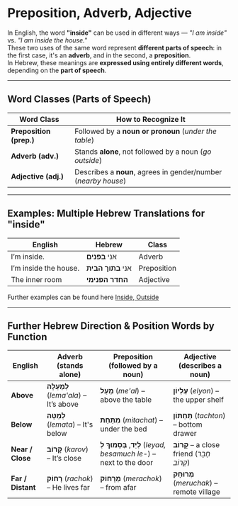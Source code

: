 # Preposition, Adverb, Adjective

In English, the word **"inside"** can be used in different ways — *"I am inside"* vs. *"I am inside the house."*  
These two uses of the same word represent **different parts of speech**: in the first case, it's an **adverb**, and in the second, a **preposition**.  
In Hebrew, these meanings are **expressed using entirely different words**, depending on the **part of speech**.

---

## Word Classes (Parts of Speech)

| **Word Class**         | **How to Recognize It**                                 |
|------------------------|----------------------------------------------------------|
| **Preposition (prep.)** | Followed by a **noun or pronoun** (*under the table*) |
| **Adverb (adv.)**       | Stands **alone**, not followed by a noun (*go outside*)     |
| **Adjective (adj.)**    | Describes a **noun**, agrees in gender/number (*nearby house*) |

---

## Examples: Multiple Hebrew Translations for "inside"

| **English**                  | **Hebrew**              | **Class**     |
|-----------------------------|--------------------------|----------------|
| I’m inside.                 | אני **בפנים**             | Adverb         |
| I’m inside the house.       | אני **בתוך הבית**         | Preposition    |
| The inner room              | **החדר הפנימי**           | Adjective      |

Further examples can be found here [Inside, Outside](/prep/inside-outside.md)

---

## Further Hebrew Direction & Position Words by Function

| **English** | **Adverb** (stands alone) | **Preposition** (followed by a noun) | **Adjective** (describes a noun) |
|------------|----------------------------|--------------------------------------|----------------------------------|
| **Above** | **לְמַעְלָה** (*lema'ala*) – It’s above | **מֵעַל** (*me'al*) – above the table | **עֶלְיוֹן** (*elyon*) – the upper shelf |
| **Below** | **לְמַטָּה** (*lemata*) – It's below | **מִתַּחַת** (*mitachat*) – under the bed | **תַּחְתּוֹן** (*tachton*) – bottom drawer |
| **Near / Close** | **קָרוֹב** (*karov*) – It’s close | **לְיַד**, **בְּסָמוּךְ לְ** (*leyad, besamuch le-*) – next to the door | **קָרוֹב** – a close friend (*חָבֵר קָרוֹב*) |
| **Far / Distant** | **רָחוֹק** (*rachok*) – He lives far | **מֵרָחוֹק** (*merachok*) – from afar | **מְרוּחָק** (*meruchak*) – remote village |
